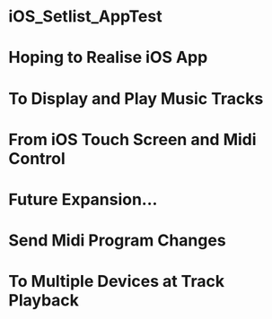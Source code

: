 # iOS_Setlist_AppTest
#
# Hoping to Realise iOS App
#
# To Display and Play Music Tracks
#
# From iOS Touch Screen and Midi Control
#
# Future Expansion...
#
# Send Midi Program Changes
#
# To Multiple Devices at Track Playback
#
